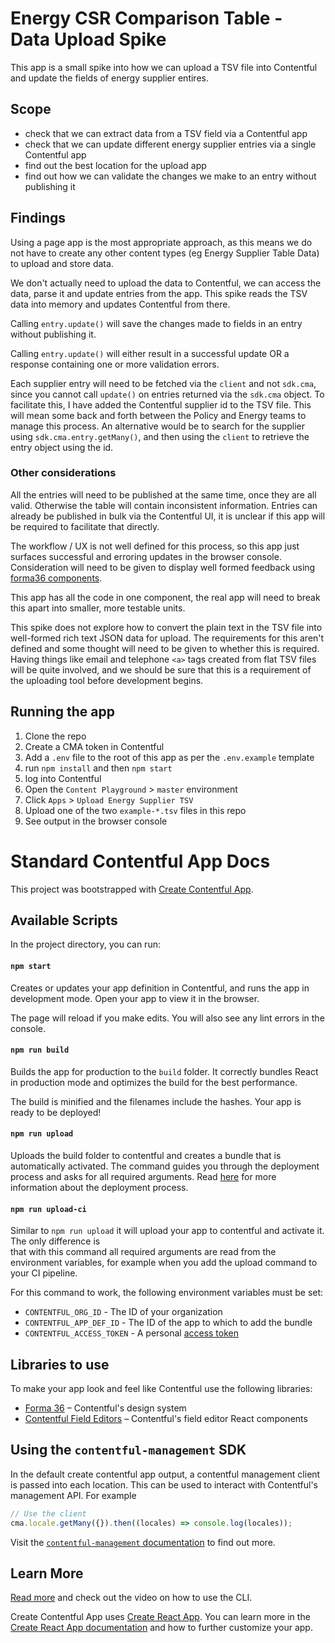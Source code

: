 # Energy CSR Comparison Table - Data Upload Spike

This app is a small spike into how we can upload a TSV file into Contentful and update the fields of energy supplier entires.

## Scope

- check that we can extract data from a TSV field via a Contentful app
- check that we can update different energy supplier entries via a single Contentful app
- find out the best location for the upload app
- find out how we can validate the changes we make to an entry without publishing it

## Findings

Using a page app is the most appropriate approach, as this means we do not have to create any other content types (eg Energy Supplier Table Data) to upload and store data.

We don't actually need to upload the data to Contentful, we can access the data, parse it and update entries from the app. This spike reads the TSV data into memory and updates Contentful from there.

Calling `entry.update()` will save the changes made to fields in an entry without publishing it.

Calling `entry.update()` will either result in a successful update OR a response containing one or more validation errors.

Each supplier entry will need to be fetched via the `client` and not `sdk.cma`, since you cannot call `update()` on entries returned via the `sdk.cma` object. To facilitate this, I have added the Contentful supplier id to the TSV file. This will mean some back and forth between the Policy and Energy teams to manage this process. An alternative would be to search for the supplier using `sdk.cma.entry.getMany()`, and then using the `client` to retrieve the entry object using the id.

### Other considerations

All the entries will need to be published at the same time, once they are all valid. Otherwise the table will contain inconsistent information. Entries can already be published in bulk via the Contentful UI, it is unclear if this app will be required to facilitate that directly.

The workflow / UX is not well defined for this process, so this app just surfaces successful and erroring updates in the browser console. Consideration will need to be given to display well formed feedback using [forma36 components](https://f36.contentful.com/).

This app has all the code in one component, the real app will need to break this apart into smaller, more testable units.

This spike does not explore how to convert the plain text in the TSV file into well-formed rich text JSON data for upload. The requirements for this aren't defined and some thought will need to be given to whether this is required. Having things like email and telephone `<a>` tags created from flat TSV files will be quite involved, and we should be sure that this is a requirement of the uploading tool before development begins.

## Running the app

1. Clone the repo
2. Create a CMA token in Contentful
3. Add a `.env` file to the root of this app as per the `.env.example` template
4. run `npm install` and then `npm start`
5. log into Contentful
6. Open the `Content Playground` > `master` environment
7. Click `Apps` > `Upload Energy Supplier TSV`
8. Upload one of the two `example-*.tsv` files in this repo
9. See output in the browser console

# Standard Contentful App Docs

This project was bootstrapped with [Create Contentful App](https://github.com/contentful/create-contentful-app).

## Available Scripts

In the project directory, you can run:

#### `npm start`

Creates or updates your app definition in Contentful, and runs the app in development mode.
Open your app to view it in the browser.

The page will reload if you make edits.
You will also see any lint errors in the console.

#### `npm run build`

Builds the app for production to the `build` folder.
It correctly bundles React in production mode and optimizes the build for the best performance.

The build is minified and the filenames include the hashes.
Your app is ready to be deployed!

#### `npm run upload`

Uploads the build folder to contentful and creates a bundle that is automatically activated.
The command guides you through the deployment process and asks for all required arguments.
Read [here](https://www.contentful.com/developers/docs/extensibility/app-framework/create-contentful-app/#deploy-with-contentful) for more information about the deployment process.

#### `npm run upload-ci`

Similar to `npm run upload` it will upload your app to contentful and activate it. The only difference is  
that with this command all required arguments are read from the environment variables, for example when you add
the upload command to your CI pipeline.

For this command to work, the following environment variables must be set:

- `CONTENTFUL_ORG_ID` - The ID of your organization
- `CONTENTFUL_APP_DEF_ID` - The ID of the app to which to add the bundle
- `CONTENTFUL_ACCESS_TOKEN` - A personal [access token](https://www.contentful.com/developers/docs/references/content-management-api/#/reference/personal-access-tokens)

## Libraries to use

To make your app look and feel like Contentful use the following libraries:

- [Forma 36](https://f36.contentful.com/) – Contentful's design system
- [Contentful Field Editors](https://www.contentful.com/developers/docs/extensibility/field-editors/) – Contentful's field editor React components

## Using the `contentful-management` SDK

In the default create contentful app output, a contentful management client is
passed into each location. This can be used to interact with Contentful's
management API. For example

```js
// Use the client
cma.locale.getMany({}).then((locales) => console.log(locales));
```

Visit the [`contentful-management` documentation](https://www.contentful.com/developers/docs/extensibility/app-framework/sdk/#using-the-contentful-management-library)
to find out more.

## Learn More

[Read more](https://www.contentful.com/developers/docs/extensibility/app-framework/create-contentful-app/) and check out the video on how to use the CLI.

Create Contentful App uses [Create React App](https://create-react-app.dev/). You can learn more in the [Create React App documentation](https://facebook.github.io/create-react-app/docs/getting-started) and how to further customize your app.
